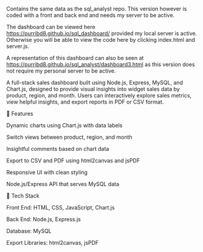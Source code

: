 Contains the same data as the sql_analyst repo. This version however is coded with a front and back end and needs my server to be active.

The dashboard can be viewed here https://purribd8.github.io/sql_dashboard/ provided my local server is active. Otherwise you will be able to view the code here by clicking index.html and server.js. 

A representation of this dashboard can also be seen at https://purribd8.github.io/sql_analyst/dashboard3.html as this version does not require my personal server to be active. 

A full-stack sales dashboard built using Node.js, Express, MySQL, and Chart.js, designed to provide visual insights into widget sales data by product, region, and month. Users can interactively explore sales metrics, view helpful insights, and export reports in PDF or CSV format.

🔧 Features

Dynamic charts using Chart.js with data labels

Switch views between product, region, and month

Insightful comments based on chart data

Export to CSV and PDF using html2canvas and jsPDF

Responsive UI with clean styling

Node.js/Express API that serves MySQL data

📂 Tech Stack

Front End: HTML, CSS, JavaScript, Chart.js

Back End: Node.js, Express.js

Database: MySQL

Export Libraries: html2canvas, jsPDF
